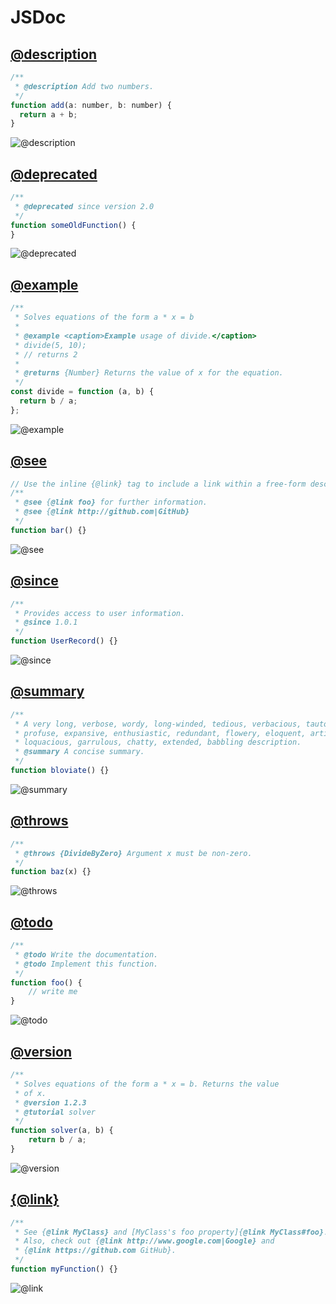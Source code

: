 # JSDoc

## [@description](https://jsdoc.app/tags-description.html)

```javascript
/**
 * @description Add two numbers.
 */
function add(a: number, b: number) {
  return a + b;
}
```

![@description](./assets/JSDoc_Description.png)

## [@deprecated](https://jsdoc.app/tags-deprecated.html)

```javascript
/**
 * @deprecated since version 2.0
 */
function someOldFunction() {
}
```

![@deprecated](./assets/JSDoc_Deprecated.png)

## [@example](https://jsdoc.app/tags-example.html)

```javascript
/**
 * Solves equations of the form a * x = b
 *
 * @example <caption>Example usage of divide.</caption>
 * divide(5, 10);
 * // returns 2
 *
 * @returns {Number} Returns the value of x for the equation.
 */
const divide = function (a, b) {
  return b / a;
};
```

![@example](./assets/JSDoc_Example.png)

## [@see](https://jsdoc.app/tags-see.html)

```javascript
// Use the inline {@link} tag to include a link within a free-form description.
/**
 * @see {@link foo} for further information.
 * @see {@link http://github.com|GitHub}
 */
function bar() {}
```

![@see](./assets/JSDoc_See.png)

## [@since](https://jsdoc.app/tags-since.html)

```javascript
/**
 * Provides access to user information.
 * @since 1.0.1
 */
function UserRecord() {}
```

![@since](./assets/JSDoc_Since.png)

## [@summary](https://jsdoc.app/tags-summary.html)

```javascript
/**
 * A very long, verbose, wordy, long-winded, tedious, verbacious, tautological,
 * profuse, expansive, enthusiastic, redundant, flowery, eloquent, articulate,
 * loquacious, garrulous, chatty, extended, babbling description.
 * @summary A concise summary.
 */
function bloviate() {}
```

![@summary](./assets/JSDoc_Summary.png)

## [@throws](https://jsdoc.app/tags-throws.html)

```javascript
/**
 * @throws {DivideByZero} Argument x must be non-zero.
 */
function baz(x) {}
```

![@throws](./assets/JSDoc_Throws.png)

## [@todo](https://jsdoc.app/tags-todo.html)

```javascript
/**
 * @todo Write the documentation.
 * @todo Implement this function.
 */
function foo() {
    // write me
}
```

![@todo](./assets/JSDoc_Todo.png)

## [@version](https://jsdoc.app/tags-version.html)

```javascript
/**
 * Solves equations of the form a * x = b. Returns the value
 * of x.
 * @version 1.2.3
 * @tutorial solver
 */
function solver(a, b) {
    return b / a;
}
```

![@version](./assets/JSDoc_Version.png)

## [{@link}](https://jsdoc.app/tags-inline-link.html)

```javascript
/**
 * See {@link MyClass} and [MyClass's foo property]{@link MyClass#foo}.
 * Also, check out {@link http://www.google.com|Google} and
 * {@link https://github.com GitHub}.
 */
function myFunction() {}
```

![@link](./assets/JSDoc_Link.png)
